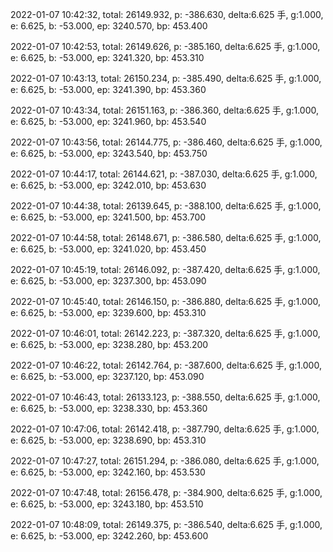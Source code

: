 2022-01-07 10:42:32, total: 26149.932, p: -386.630, delta:6.625 手, g:1.000, e: 6.625, b: -53.000, ep: 3240.570, bp: 453.400

2022-01-07 10:42:53, total: 26149.626, p: -385.160, delta:6.625 手, g:1.000, e: 6.625, b: -53.000, ep: 3241.320, bp: 453.310

2022-01-07 10:43:13, total: 26150.234, p: -385.490, delta:6.625 手, g:1.000, e: 6.625, b: -53.000, ep: 3241.390, bp: 453.360

2022-01-07 10:43:34, total: 26151.163, p: -386.360, delta:6.625 手, g:1.000, e: 6.625, b: -53.000, ep: 3241.960, bp: 453.540

2022-01-07 10:43:56, total: 26144.775, p: -386.460, delta:6.625 手, g:1.000, e: 6.625, b: -53.000, ep: 3243.540, bp: 453.750

2022-01-07 10:44:17, total: 26144.621, p: -387.030, delta:6.625 手, g:1.000, e: 6.625, b: -53.000, ep: 3242.010, bp: 453.630

2022-01-07 10:44:38, total: 26139.645, p: -388.100, delta:6.625 手, g:1.000, e: 6.625, b: -53.000, ep: 3241.500, bp: 453.700

2022-01-07 10:44:58, total: 26148.671, p: -386.580, delta:6.625 手, g:1.000, e: 6.625, b: -53.000, ep: 3241.020, bp: 453.450

2022-01-07 10:45:19, total: 26146.092, p: -387.420, delta:6.625 手, g:1.000, e: 6.625, b: -53.000, ep: 3237.300, bp: 453.090

2022-01-07 10:45:40, total: 26146.150, p: -386.880, delta:6.625 手, g:1.000, e: 6.625, b: -53.000, ep: 3239.600, bp: 453.310

2022-01-07 10:46:01, total: 26142.223, p: -387.320, delta:6.625 手, g:1.000, e: 6.625, b: -53.000, ep: 3238.280, bp: 453.200

2022-01-07 10:46:22, total: 26142.764, p: -387.600, delta:6.625 手, g:1.000, e: 6.625, b: -53.000, ep: 3237.120, bp: 453.090

2022-01-07 10:46:43, total: 26133.123, p: -388.550, delta:6.625 手, g:1.000, e: 6.625, b: -53.000, ep: 3238.330, bp: 453.360

2022-01-07 10:47:06, total: 26142.418, p: -387.790, delta:6.625 手, g:1.000, e: 6.625, b: -53.000, ep: 3238.690, bp: 453.310

2022-01-07 10:47:27, total: 26151.294, p: -386.080, delta:6.625 手, g:1.000, e: 6.625, b: -53.000, ep: 3242.160, bp: 453.530

2022-01-07 10:47:48, total: 26156.478, p: -384.900, delta:6.625 手, g:1.000, e: 6.625, b: -53.000, ep: 3243.180, bp: 453.510

2022-01-07 10:48:09, total: 26149.375, p: -386.540, delta:6.625 手, g:1.000, e: 6.625, b: -53.000, ep: 3242.260, bp: 453.600